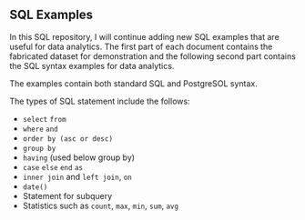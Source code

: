 ## SQL Examples

In this SQL repository, I will continue adding new SQL examples that are useful for data analytics. The first part of each document contains the fabricated dataset for demonstration and the following second part contains the SQL syntax examples for data analytics.

The examples contain both standard SQL and PostgreSOL syntax. 

The types of SQL statement include the follows:

* `select` `from`
* `where` `and`
* `order by (asc or desc)`
* `group by`
* `having`  (used below group by)
* `case` `else` `end` `as`
* `inner join` and `left join`, `on`
* `date()`
* Statement for subquery
* Statistics such as `count`, `max`, `min`, `sum`, `avg`

 